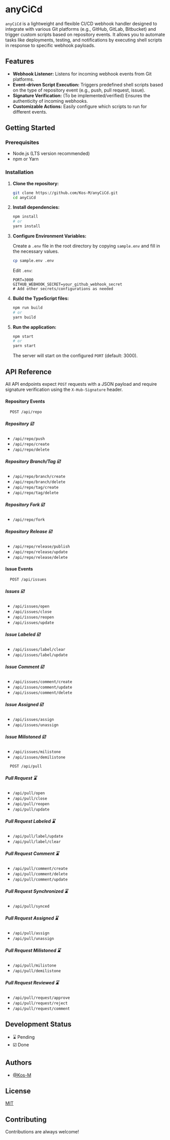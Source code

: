 # anyCiCd

`anyCiCd` is a lightweight and flexible CI/CD webhook handler designed to integrate with various Git platforms (e.g., GitHub, GitLab, Bitbucket) and trigger custom scripts based on repository events. It allows you to automate tasks like deployments, testing, and notifications by executing shell scripts in response to specific webhook payloads.

## Features

- **Webhook Listener:** Listens for incoming webhook events from Git platforms.
- **Event-driven Script Execution:** Triggers predefined shell scripts based on the type of repository event (e.g., push, pull request, issue). 
- **Signature Verification:** (To be implemented/verified) Ensures the authenticity of incoming webhooks.
- **Customizable Actions:** Easily configure which scripts to run for different events.

## Getting Started

### Prerequisites

- Node.js (LTS version recommended)
- npm or Yarn

### Installation

1. **Clone the repository:**

   ```bash
   git clone https://github.com/Kos-M/anyCiCd.git
   cd anyCiCd
   ```

2. **Install dependencies:**

   ```bash
   npm install
   # or
   yarn install
   ```

3. **Configure Environment Variables:**

   Create a `.env` file in the root directory by copying `sample.env` and fill in the necessary values.

   ```bash
   cp sample.env .env
   ```

   Edit `.env`:

   ```
   PORT=3000
   GITHUB_WEBHOOK_SECRET=your_github_webhook_secret
   # Add other secrets/configurations as needed
   ```

4. **Build the TypeScript files:**

   ```bash
   npm run build
   # or
   yarn build
   ```

5. **Run the application:**

   ```bash
   npm start
   # or
   yarn start
   ```

   The server will start on the configured `PORT` (default: 3000).

## API Reference

All API endpoints expect `POST` requests with a JSON payload and require signature verification using the `X-Hub-Signature` header.

#### Repository Events

```http
  POST /api/repo
```

##### Repository ☑️
- `/api/repo/push`
- `/api/repo/create`
- `/api/repo/delete`

##### Repository Branch/Tag ☑️
- `/api/repo/branch/create`
- `/api/repo/branch/delete`
- `/api/repo/tag/create`
- `/api/repo/tag/delete`

##### Repository Fork  ☑️
- `/api/repo/fork`
##### Repository Release  ☑️
- `/api/repo/release/publish`
- `/api/repo/release/update`
- `/api/repo/release/delete`

#### Issue Events

```http
  POST /api/issues
```
##### Issues  ☑️
- `/api/issues/open`
- `/api/issues/close`
- `/api/issues/reopen`
- `/api/issues/update`
##### Issue Labeled ☑️
- `/api/issues/label/clear`
- `/api/issues/label/update`
##### Issue Comment ☑️
- `/api/issues/comment/create`
- `/api/issues/comment/update`
- `/api/issues/comment/delete`
##### Issue Assigned ☑️
- `/api/issues/assign`
- `/api/issues/unassign`
##### Issue Milistoned ☑️
- `/api/issues/milistone`
- `/api/issues/demilistone`


```http
  POST /api/pull
```
##### Pull Request ⌛
- `/api/pull/open`
- `/api/pull/close`
- `/api/pull/reopen`
- `/api/pull/update`
##### Pull Request Labeled ⌛
- `/api/pull/label/update`
- `/api/pull/label/clear`
##### Pull Request Comment ⌛
- `/api/pull/comment/create`
- `/api/pull/comment/delete`
- `/api/pull/comment/update`
##### Pull Request Synchronized ⌛
- `/api/pull/synced`
##### Pull Request Assigned ⌛
- `/api/pull/assign`
- `/api/pull/unassign`
##### Pull Request Milistoned ⌛
- `/api/pull/milistone`
- `/api/pull/demilistone`
##### Pull Request Reviewed ⌛
- `/api/pull/request/approve`
- `/api/pull/request/reject`
- `/api/pull/request/comment`





## Development Status
- ⌛ Pending
- ☑️ Done










## Authors

- [@Kos-M](https://www.github.com/Kos-M)


## License

[MIT](https://choosealicense.com/licenses/mit/)


## Contributing

Contributions are always welcome!




